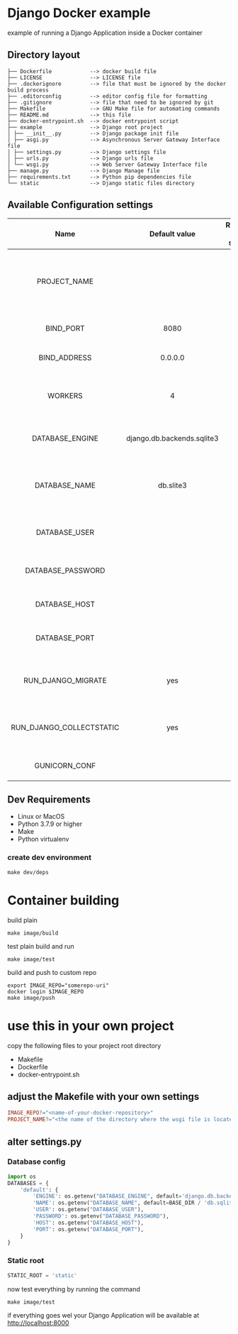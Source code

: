 # Django Docker example

example of running a Django Application inside a Docker container

## Directory layout

```
├── Dockerfile            --> docker build file
├── LICENSE               --> LICENSE file
├── .dockerignore         --> file that must be ignored by the docker build process
├── .editorconfig         --> editor config file for formatting
├── .gitignore            --> file that need to be ignored by git
├── Makefile              --> GNU Make file for automating commands
├── README.md             --> this file
├── docker-entrypoint.sh  --> docker entrypoint script
├── example               --> Django root project
│ ├── __init__.py         --> Django package init file
│ ├── asgi.py             --> Asynchronous Server Gateway Interface file
│ ├── settings.py         --> Django settings file
│ ├── urls.py             --> Django urls file
│ └── wsgi.py             --> Web Server Gateway Interface file
├── manage.py             --> Django Manage file
├── requirements.txt      --> Python pip dependencies file 
└── static                --> Django static files directory
```

## Available Configuration settings

| Name | Default value | Required for startup | Description |
|:----:|:-------------:|:------------:|:--------|
| PROJECT_NAME |<empty>| yes| the name of the django project ( directory where the wsgi file is located ) |
|BIND_PORT|8080|no |the default port to run on|
|BIND_ADDRESS|0.0.0.0|no |the default address to run on|
|WORKERS|4|no | the worker threads to spawn for running the application|
|DATABASE_ENGINE|django.db.backends.sqlite3|no |the database engine to use|
|DATABASE_NAME|db.slite3|no |the database name to use, this is the full path to the file|
|DATABASE_USER|<empty>|no | the username for the database|
|DATABASE_PASSWORD|<empty>|no | the password for the database |
|DATABASE_HOST|<empty>|no | the address of the database |
|DATABASE_PORT|<empty>|no | the port that the database uses |
|RUN_DJANGO_MIGRATE | yes |no | yes or no the run migrate before startup |
|RUN_DJANGO_COLLECTSTATIC | yes |no | yes or no to run collect static before startup |
|GUNICORN_CONF| <empty> |no | additional gunicorn parameters |

## Dev Requirements

* Linux or MacOS
* Python 3.7.9 or higher
* Make
* Python virtualenv

### create dev environment

```
make dev/deps
```

# Container building

build plain

```
make image/build
```

test plain build and run

```
make image/test
```

build and push to custom repo

```
export IMAGE_REPO="somerepo-uri"
docker login $IMAGE_REPO
make image/push
```

# use this in your own project

copy the following files to your project root directory

* Makefile
* Dockerfile
* docker-entrypoint.sh

## adjust the Makefile with your own settings

```makefile
IMAGE_REPO?="<name-of-your-docker-repository>"
PROJECT_NAME?="<the name of the directory where the wsgi file is located>"
```

## alter settings.py

### Database config
```python
import os
DATABASES = {
    'default': {
        'ENGINE': os.getenv("DATABASE_ENGINE", default='django.db.backends.sqlite3'),
        'NAME': os.getenv("DATABASE_NAME", default=BASE_DIR / 'db.sqlite3'),
        'USER': os.getenv("DATABASE_USER"),
        'PASSWORD': os.getenv("DATABASE_PASSWORD"),
        'HOST': os.getenv("DATABASE_HOST"),
        'PORT': os.getenv("DATABASE_PORT"),
    }
}
```

### Static root
```python
STATIC_ROOT = 'static'
```

now test everything by running the command

```
make image/test
```

if everything goes wel your Django Application will be available at [http://localhost:8000](http://localhost:8000)
